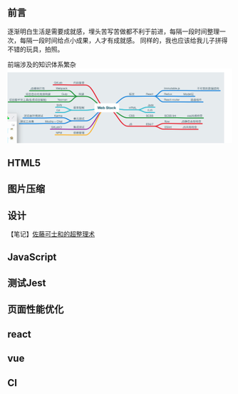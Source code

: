 ## 前言
逐渐明白生活是需要成就感，埋头苦写苦做都不利于前进，每隔一段时间整理一次，每隔一段时间给点小成果，人才有成就感。
同样的，我也应该给我儿子拼得不错的玩具，拍照。

前端涉及的知识体系繁杂
![image](./src/images/web_stack.png)

## HTML5
## 图片压缩
## 设计
【笔记】[佐藤可士和的超整理术](https://github.com/jean0218/blog/blob/dev/src/blog/design/%5B%E7%AC%94%E8%AE%B0%5D%E4%BD%90%E8%97%A4%E5%8F%AF%E5%A3%AB%E5%92%8C%E7%9A%84%E8%B6%85%E6%95%B4%E7%90%86%E6%9C%AF.md)
## JavaScript
## 测试Jest
## 页面性能优化
## react
## vue
## CI

